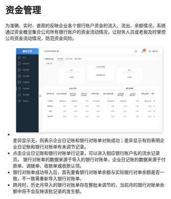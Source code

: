 # 资金管理

为准确、实时、直观的反映企业各个银行账户资金的流入、流出、余额情况，系统通过资金概览集合公司所有银行账户的资金流动情况，让财务人员或老板及时掌控公司资金流动情况，防范资金风险。

* ![](/img/git19.png)差异显示无，则表示企业日记账和银行对账单对账成功；差异显示有则表明企业日记账和银行对账单有未调节记录。
*  点击企业日记账和银行对账单行记录，可以进入相应银行账户名的流水记录页。
  银行对账单的数据来源于导入的银行对账单，企业日记账的数据来源于付款单、调拨单、收款单或收款认领。
*  银行对账单成功导入后，首先要看银行对账单余额与实际银行对单余额是否一致，不一致需重新导入银行对账单。
*  跨月时，历史月导入的银行对账单存在整批未调节的，当前月的银行对账单余额中将不会反映该批记录的发生额。



